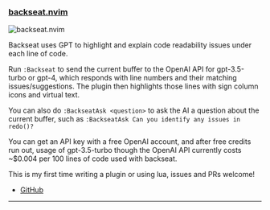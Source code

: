 <h3 id="backseat.nvim">
  <a href="#backseat.nvim">
    <span class="icon-text">
      <span class="icon">
        <i class="fa-solid fa-book"></i>
      </span>
    </span>
    <span>backseat.nvim</span>
  </a>
</h3>

![backseat.nvim](https://user-images.githubusercontent.com/32351696/229314187-f229664f-f396-4840-9765-8118810b3dae.png)

Backseat uses GPT to highlight and explain code readability issues under each line of code. 

Run `:Backseat` to send the current buffer to the OpenAI API for gpt-3.5-turbo or gpt-4, which responds with line numbers and their matching issues/suggestions. 
The plugin then highlights those lines with sign column icons and virtual text. 

You can also do `:BackseatAsk <question>` to ask the AI a question about the current buffer, such as `:BackseatAsk Can you identify any issues in redo()?`

You can get an API key with a free OpenAI account, and after free credits run out, usage of gpt-3.5-turbo though the OpenAI API currently costs ~$0.004 per 100 lines of code used with backseat.

This is my first time writing a plugin or using lua, issues and PRs welcome!
- [GitHub](https://github.com/james1236/backseat.nvim)

---
